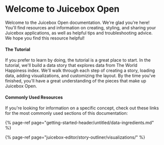 # Welcome to Juicebox Open

Welcome to the Juicebox Open documentation. We're glad you're here! You'll find resources and information on creating, styling, and sharing your Juicebox applications, as well as helpful tips and troubleshooting advice. We hope you find this resource helpful! 

#### The Tutorial

If you prefer to learn by doing, the tutorial is a great place to start. In the tutorial, we'll build a data story that explores data from The World Happiness index. We'll walk through each step of creating a story, loading data, adding visualizations, and customizing the layout. By the time you've finished, you'll have a great understanding of the pieces that make up Juicebox Open. 

#### Commonly Used Resources

If you're looking for information on a specific concept, check out these links for the most commonly used sections of this documentation:

{% page-ref page="getting-started-header/untitled/data-ingredients.md" %}

{% page-ref page="juicebox-editor/story-outliner/visualizations/" %}







